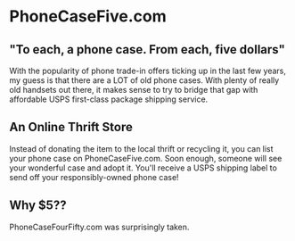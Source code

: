 # PhoneCaseFive.com

## "To each, a phone case. From each, five dollars"

With the popularity of phone trade-in offers ticking up in the last few years, my guess is that there are a LOT of old phone cases. With plenty of really old handsets out there, it makes sense to try to bridge that gap with affordable USPS first-class package shipping service.

## An Online Thrift Store

Instead of donating the item to the local thrift or recycling it, you can list your phone case on PhoneCaseFive.com. Soon enough, someone will see your wonderful case and adopt it. You'll receive a USPS shipping label to send off your responsibly-owned phone case!

## Why $5??

PhoneCaseFourFifty.com was surprisingly taken.
